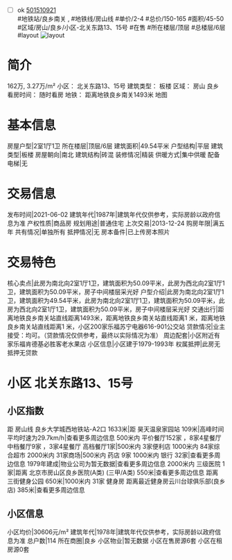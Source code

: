 - [ ] ok [501510921](https://bj.5i5j.com/ershoufang/501510921.html)  
 #地铁站/良乡南关 ,  #地铁线/房山线
#单价/2-4 #总价/150-165 #面积/45-50   #区域/房山/良乡/小区-北关东路13、15号 #在售 #所在楼层/顶层 #总楼层/6层 #layout 
![layout](http://image2a.5i5j.com/bdir/layout/24e548ac1fe9452da2db3a9cf1a8e743.jpg_P5.jpg) 
# 简介 
 162万,  3.27万/m² 
小区： 北关东路13、15号
建筑类型： 板楼
区域： 房山 良乡
看房时间： 随时看房
地铁： 距离地铁良乡南关1493米 地图
# 基本信息 
 房屋户型|2室1厅1卫
所在楼层|顶层/6层
建筑面积|49.54平米
户型结构|平层
建筑类型|板楼
房屋朝向|南北
建筑结构|砖混
装修情况|精装
供暖方式|集中供暖
配备电梯|无
# 交易信息 
 发布时间|2021-06-02
建筑年代|1987年|建筑年代仅供参考，实际房龄以政府信息为准
产权性质|商品房
规划用途|普通住宅
上次交易|2013-12-24
购房年限|满五年
共有情况|单独所有
抵押情况|无
房本备件|已上传房本照片
# 交易特色 
 核心卖点|此房为南北向2室1厅1卫，建筑面积为50.09平米，此房为西北向2室1厅1卫，建筑面积为50.09平米，房子中间楼层采光好
户型介绍|此房为南北向2室1厅1卫，建筑面积为49.54平米，此房为南北向2室1厅1卫，建筑面积为50.09平米，此房为西北向2室1厅1卫，建筑面积为50.09平米，房子中间楼层采光好
交通出行|距离地铁良乡南关站直线距离1493米，距离地铁良乡南关站直线距离1   米，距离地铁良乡南关站直线距离1   米，小区200家乐福苏宁电器616-901公交站
贷款情况|业主接受：均可。（贷款情况仅供参考，最终以实际情况为准）
周边配套|小区附近有家乐福肯德基必胜客老水果店
小区信息|小区建于1979-1993年
权属抵押|此房无抵押无贷款
# 小区 北关东路13、15号
## 小区指数 
 距 房山线 良乡大学城西地铁站-A2口 1633米|距 昊天温泉家园站 109米|高峰时间平均时速为29.7km/h|查看更多周边信息
500米内 平价餐厅152家 ，8家4星餐厅
中档餐厅9家 ，3家4星餐厅
高档餐厅1家|500米内 3家便利店
1000米内 84家综合超市
2000米内 31家商场|500米内 药店 9家
1000米内 银行 32家|查看更多周边信息
1979年建成|物业公司为暂无数据|查看更多周边信息
2000米内 三级医院 1家|距离 北京市房山区良乡医院(A类) (三甲/A类) 550米|查看更多周边信息
距离 三街健身公园 650米|1000米内 31家 健身房
距离最近健身房云川台球俱乐部(良乡店) 385米|查看更多周边信息
## 小区信息 
 小区均价|30606元/m²
建筑年代|1978年|建筑年代仅供参考，实际房龄以政府信息为准
总户数|114
所在商圈|良乡
小区物业|暂无数据
小区在售房源6套
小区在租房源0套
